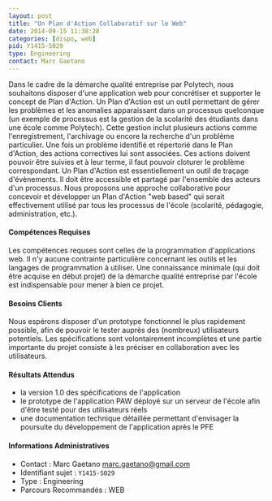 ```yaml
---
layout: post
title: "Un Plan d'Action Collaboratif sur le Web"
date: 2014-09-15 11:38:28
categories: [dispo, web]
pid: Y1415-S029
type: Engineering
contact: Marc Gaetano
---
```

       
Dans le cadre de la démarche qualité entreprise par Polytech, nous souhaitons disposer d'une application web pour concrétiser et supporter le concept de Plan d'Action. Un Plan d'Action est un outil permettant de gérer les problèmes et les anomalies apparaissant dans un processus quelconque (un exemple de processus est la gestion de la scolarité des étudiants dans une école comme Polytech). Cette gestion inclut plusieurs actions comme l'enregistrement, l'archivage ou encore la recherche d'un problème particulier. Une fois un problème identifié et répertorié dans le Plan d'Action, des actions correctives lui sont associées. Ces actions doivent pouvoir être suivies et à leur terme, il faut pouvoir cloturer le problème correspondant. Un Plan d'Action est essentiellement un outil de traçage d'évènements. Il doit être accessible et partagé par l'ensemble des acteurs d'un processus. Nous proposons une approche collaborative pour concevoir et développer un Plan d'Action "web based" qui serait effectivement utilisé par tous les processus de l'école (scolarité, pédagogie, administration, etc.).

#### Compétences Requises
Les compétences requses sont celles de la programmation d'applications web. Il n'y aucune contrainte particulière concernant les outils et les langages de programmation à utiliser. Une connaissance minimale (qui doit être acquise en début projet) de la démarche qualité entreprise par l'école est indispensable pour mener à bien ce projet.


#### Besoins Clients
Nous espérons disposer d'un prototype fonctionnel le plus rapidement possible, afin de pouvoir le tester auprès des (nombreux) utilisateurs potentiels. Les spécifications sont volontairement incomplètes et une partie importante du projet consiste à les préciser en collaboration avec les utilisateurs.

#### Résultats Attendus
- la version 1.0 des spécifications de l'application
- le prototype de l'application PAW déployé sur un serveur de l'école afin d'être testé pour des utilisateurs réels
- une documentation technique détaillée permettant d'envisager la poursuite du développement de l'application après le PFE
     

#### Informations Administratives
  * Contact : Marc Gaetano <marc.gaetano@gmail.com>
  * Identifiant sujet : `Y1415-S029`
  * Type : Engineering
  * Parcours Recommandés : WEB
     